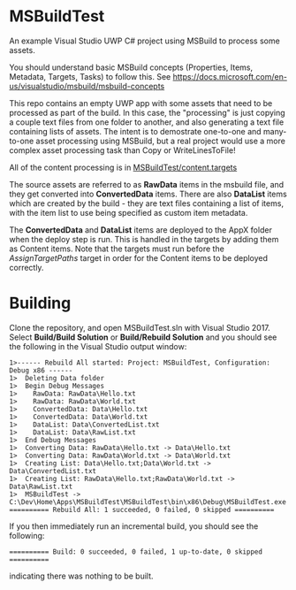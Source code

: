 # MSBuildTest
An example Visual Studio UWP C# project using MSBuild to process some assets.

You should understand basic MSBuild concepts (Properties, Items, Metadata, Targets, Tasks) to follow this.
See https://docs.microsoft.com/en-us/visualstudio/msbuild/msbuild-concepts

This repo contains an empty UWP app with some assets that need to be processed as part of the build. In this case, the "processing" 
is just copying a couple text files from one folder to another, and also generating a text file containing lists of assets. 
The intent is to demostrate one-to-one and many-to-one asset processing using MSBuild, but a real project would use a more
complex asset processing task than Copy or WriteLinesToFile!

All of the content processing is in [MSBuildTest/content.targets](MSBuildTest/content.targets)

The source assets are referred to as **RawData** items in the msbuild file, and they get converted into **ConvertedData** items. 
There are also **DataList** items which are created by the build - they are text files containing a list of items, 
with the item list to use being specified as custom item metadata.

The **ConvertedData** and **DataList** items are deployed to the AppX folder when the deploy step is run. This is handled
in the targets by adding them as Content items. Note that the targets must run before the *AssignTargetPaths* target
in order for the Content items to be deployed correctly.

# Building
Clone the repository, and open MSBuildTest.sln with Visual Studio 2017. Select **Build/Build Solution** or **Build/Rebuild Solution** and you should see the following 
in the Visual Studio output window:

    1>------ Rebuild All started: Project: MSBuildTest, Configuration: Debug x86 ------
    1>  Deleting Data folder
    1>  Begin Debug Messages
    1>    RawData: RawData\Hello.txt
    1>    RawData: RawData\World.txt
    1>    ConvertedData: Data\Hello.txt
    1>    ConvertedData: Data\World.txt
    1>    DataList: Data\ConvertedList.txt
    1>    DataList: Data\RawList.txt
    1>  End Debug Messages
    1>  Converting Data: RawData\Hello.txt -> Data\Hello.txt
    1>  Converting Data: RawData\World.txt -> Data\World.txt
    1>  Creating List: Data\Hello.txt;Data\World.txt -> Data\ConvertedList.txt
    1>  Creating List: RawData\Hello.txt;RawData\World.txt -> Data\RawList.txt
    1>  MSBuildTest -> C:\Dev\Home\Apps\MSBuildTest\MSBuildTest\bin\x86\Debug\MSBuildTest.exe
    ========== Rebuild All: 1 succeeded, 0 failed, 0 skipped ==========

If you then immediately run an incremental build, you should see the following:

    ========== Build: 0 succeeded, 0 failed, 1 up-to-date, 0 skipped ==========
    
indicating there was nothing to be built.
